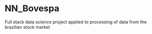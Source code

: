 # NN_Bovespa
Full stack data science project applied to processing of data from the brazilian stock market
